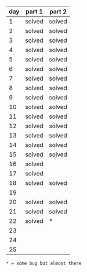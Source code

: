 | day | part 1 | part 2 |
|-----|--------|--------|
| 1   | solved | solved |
| 2   | solved | solved |
| 3   | solved | solved |
| 4   | solved | solved |
| 5   | solved | solved |
| 6   | solved | solved |
| 7   | solved | solved |
| 8   | solved | solved |
| 9   | solved | solved |
| 10  | solved | solved |
| 11  | solved | solved |
| 12  | solved | solved |
| 13  | solved | solved |
| 14  | solved | solved |
| 15  | solved | solved |
| 16  | solved |        |
| 17  | solved |        |
| 18  | solved | solved |
| 19  |        |        |
| 20  | solved | solved |
| 21  | solved | solved |
| 22  | solved | *      |
| 23  |        |        |
| 24  |        |        |
| 25  |        |        |

`* = some bug but almost there`